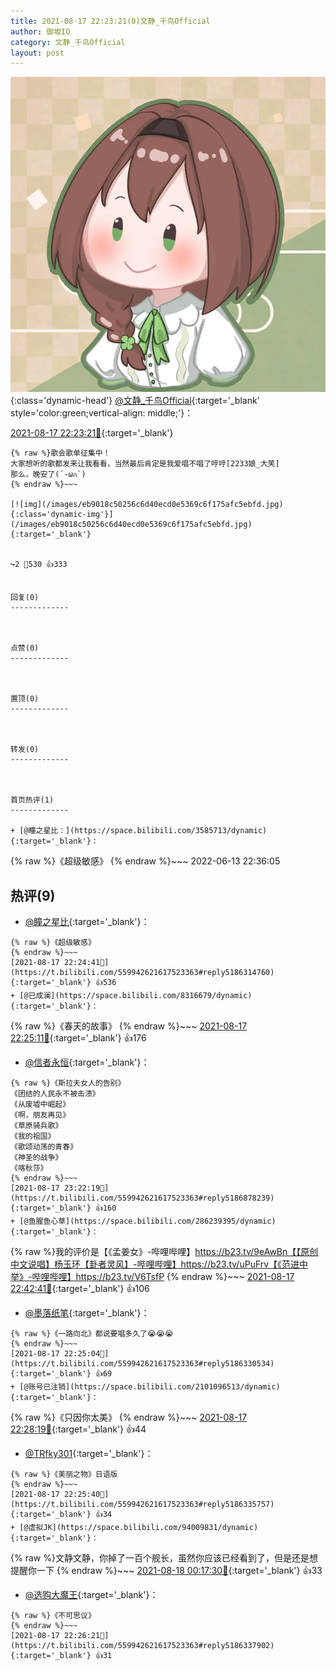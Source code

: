 ```yaml
---
title: 2021-08-17 22:23:21(0)文静_千鸟Official
author: 御坂IO
category: 文静_千鸟Official
layout: post
---
```


![img](/images/ac7482ed1b9a7f203dc68c0c4a77c488a27b108a.jpg){:class='dynamic-head'}
[@文静_千鸟Official](https://space.bilibili.com/667526012/dynamic){:target='_blank' style='color:green;vertical-align: middle;'}：

[2021-08-17 22:23:21🔗](https://t.bilibili.com/559942621617523363){:target='_blank'}

~~~
{% raw %}歌会歌单征集中！
大家想听的歌都发来让我看看，当然最后肯定是我爱唱不唱了哼哼[2233娘_大笑]
那么，晚安了(´-ωก`)
{% endraw %}~~~

[![img](/images/eb9018c50256c6d40ecd0e5369c6f175afc5ebfd.jpg){:class='dynamic-img'}](/images/eb9018c50256c6d40ecd0e5369c6f175afc5ebfd.jpg){:target='_blank'}


↪️2 💬530 👍333


回复(0)
-------------



点赞(0)
-------------



置顶(0)
-------------



转发(0)
-------------



首页热评(1)
-------------

+ [@瞳之星比：](https://space.bilibili.com/3585713/dynamic){:target='_blank'}：
~~~
{% raw %}《超级敏感》
{% endraw %}~~~
2022-06-13 22:36:05


热评(9)
-------------

+ [@瞳之星比](https://space.bilibili.com/3585713/dynamic){:target='_blank'}：
~~~
{% raw %}《超级敏感》
{% endraw %}~~~
[2021-08-17 22:24:41🔗](https://t.bilibili.com/559942621617523363#reply5186314760){:target='_blank'} 👍536
+ [@已成澜](https://space.bilibili.com/8316679/dynamic){:target='_blank'}：
~~~
{% raw %}《春天的故事》
{% endraw %}~~~
[2021-08-17 22:25:11🔗](https://t.bilibili.com/559942621617523363#reply5186330902){:target='_blank'} 👍176
+ [@信者永恒](https://space.bilibili.com/106236868/dynamic){:target='_blank'}：
~~~
{% raw %}《斯拉夫女人的告别》
《团结的人民永不被击溃》
《从废墟中崛起》
《啊，朋友再见》
《草原骑兵歌》
《我的祖国》
《歌颂动荡的青春》
《神圣的战争》
《喀秋莎》
{% endraw %}~~~
[2021-08-17 23:22:19🔗](https://t.bilibili.com/559942621617523363#reply5186878239){:target='_blank'} 👍160
+ [@鱼腥鱼心草](https://space.bilibili.com/286239395/dynamic){:target='_blank'}：
~~~
{% raw %}我的评价是【《孟姜女》-哔哩哔哩】https://b23.tv/9eAwBn【【原创中文说唱】杨玉环【卦者灵风】-哔哩哔哩】https://b23.tv/uPuFrv【《范进中举》-哔哩哔哩】https://b23.tv/V6TsfP
{% endraw %}~~~
[2021-08-17 22:42:41🔗](https://t.bilibili.com/559942621617523363#reply5186494094){:target='_blank'} 👍106
+ [@墨落纸笔](https://space.bilibili.com/171362696/dynamic){:target='_blank'}：
~~~
{% raw %}《一路向北》都说要唱多久了😭😭😭
{% endraw %}~~~
[2021-08-17 22:25:04🔗](https://t.bilibili.com/559942621617523363#reply5186330534){:target='_blank'} 👍69
+ [@账号已注销](https://space.bilibili.com/2101096513/dynamic){:target='_blank'}：
~~~
{% raw %}《只因你太美》
{% endraw %}~~~
[2021-08-17 22:28:19🔗](https://t.bilibili.com/559942621617523363#reply5186353853){:target='_blank'} 👍44
+ [@TRfky301](https://space.bilibili.com/21558211/dynamic){:target='_blank'}：
~~~
{% raw %}《美丽之物》日语版
{% endraw %}~~~
[2021-08-17 22:25:40🔗](https://t.bilibili.com/559942621617523363#reply5186335757){:target='_blank'} 👍34
+ [@虚拟JK](https://space.bilibili.com/94009831/dynamic){:target='_blank'}：
~~~
{% raw %}文静文静，你掉了一百个舰长，虽然你应该已经看到了，但是还是想提醒你一下
{% endraw %}~~~
[2021-08-18 00:17:30🔗](https://t.bilibili.com/559942621617523363#reply5187346740){:target='_blank'} 👍33
+ [@选购大魔王](https://space.bilibili.com/27065495/dynamic){:target='_blank'}：
~~~
{% raw %}《不可思议》
{% endraw %}~~~
[2021-08-17 22:26:21🔗](https://t.bilibili.com/559942621617523363#reply5186337902){:target='_blank'} 👍31


